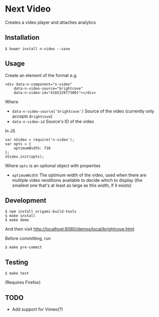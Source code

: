 # Next Video

Creates a video player and attaches analytics

## Installation

    $ bower install n-video --save

## Usage

Create an element of the format e.g.

    <div data-n-component="n-video"
        data-n-video-source="brightcove"
        data-n-video-id="4165329773001"></div>

Where

 * `data-n-video-source['brightcove']` Source of the video (currently only accepts `Brightcove`)
 * `data-n-video-id` Source's ID of the video

In JS

    var nVideo = require('n-video');
    var opts = {
        optimumWidth: 710
    };
    nVideo.init(opts);

Where `opts` is an optional object with properties

 * `optimumWidth` The optimum width of the video, used when there are multiple video renditions available to decide which to display (the smallest one that's at least as large as this width, if it exists)

## Development

    $ npm install origami-build-tools
    $ make install
    $ make demo

And then visit [http://localhost:8080/demos/local/brightcove.html]()

Before committing, run

    $ make pre-commit

## Testing

    $ make test

(Requires Firefox)

## TODO

 * Add support for Vimeo(?)
